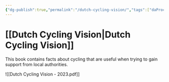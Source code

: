 ```yaml
---
{"dg-publish":true,"permalink":"/dutch-cycling-vision/","tags":["daProcessare"]}
---
```


# [[Dutch Cycling Vision\|Dutch Cycling Vision]]

This book contains facts about cycling that are useful when trying to gain support from local authorities.

![[Dutch Cycling Vision - 2023.pdf]]